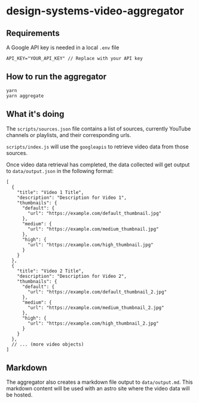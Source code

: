 # design-systems-video-aggregator

## Requirements

A Google API key is needed in a local `.env` file

```
API_KEY="YOUR_API_KEY" // Replace with your API key
```

## How to run the aggregator

```
yarn
yarn aggregate
```

## What it's doing

The `scripts/sources.json` file contains a list of sources, currently YouTube channels or playlists, and their corresponding urls.

`scripts/index.js` will use the `googleapis` to retrieve video data from those sources.

Once video data retrieval has completed, the data collected will get output to `data/output.json` in the following format:

```
[
  {
    "title": "Video 1 Title",
    "description": "Description for Video 1",
    "thumbnails": {
      "default": {
        "url": "https://example.com/default_thumbnail.jpg"
      },
      "medium": {
        "url": "https://example.com/medium_thumbnail.jpg"
      },
      "high": {
        "url": "https://example.com/high_thumbnail.jpg"
      }
    }
  },
  {
    "title": "Video 2 Title",
    "description": "Description for Video 2",
    "thumbnails": {
      "default": {
        "url": "https://example.com/default_thumbnail_2.jpg"
      },
      "medium": {
        "url": "https://example.com/medium_thumbnail_2.jpg"
      },
      "high": {
        "url": "https://example.com/high_thumbnail_2.jpg"
      }
    }
  },
  // ... (more video objects)
]
```

## Markdown

The aggregator also creates a markdown file output to `data/output.md`. This markdown content will be used with an astro site where the video data will be hosted.
